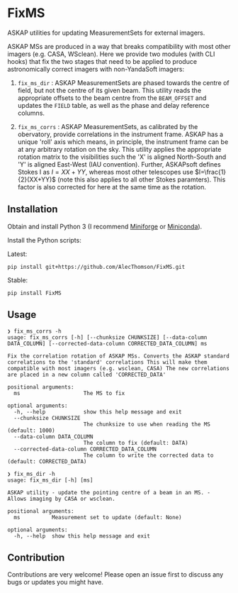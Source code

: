 # FixMS

ASKAP utilities for updating MeasurementSets for external imagers.

ASKAP MSs are produced in a way that breaks compatibility with most other imagers (e.g. CASA, WSclean). Here we provide two modules (with CLI hooks) that fix the two stages that need to be applied to produce astronomically correct imagers with non-YandaSoft imagers:

1. `fix_ms_dir` : ASKAP MeasurementSets are phased towards the centre of field, but not the centre of its given beam. This utility reads the appropriate offsets to the beam centre from the `BEAM_OFFSET` and updates the `FIELD` table, as well as the phase and delay reference columns.

2. `fix_ms_corrs` : ASKAP MeasurementSets, as calibrated by the obervatory, provide correlations in the instrument frame. ASKAP has a unique 'roll' axis which means, in principle, the instrument frame can be at any arbitrary rotation on the sky. This utility applies the appropriate rotation matrix to the visibilities such the 'X' is aligned North-South and 'Y' is aligned East-West (IAU convention). Further, ASKAPsoft defines Stokes I as $I=XX+YY$, whereas most other telescopes use $I=\frac{1}{2}(XX+YY)$ (note this also applies to all other Stokes paramters). This factor is also corrected for here at the same time as the rotation.

## Installation

Obtain and install Python 3 (I recommend [Miniforge](https://github.com/conda-forge/miniforge) or [Miniconda](https://docs.conda.io/en/latest/miniconda.html)).

Install the Python scripts:

Latest:
```
pip install git+https://github.com/AlecThomson/FixMS.git
```

Stable:
```
pip install FixMS
```

## Usage

```
❯ fix_ms_corrs -h
usage: fix_ms_corrs [-h] [--chunksize CHUNKSIZE] [--data-column DATA_COLUMN] [--corrected-data-column CORRECTED_DATA_COLUMN] ms

Fix the correlation rotation of ASKAP MSs. Converts the ASKAP standard correlations to the 'standard' correlations This will make them compatible with most imagers (e.g. wsclean, CASA) The new correlations are placed in a new column called 'CORRECTED_DATA'

positional arguments:
  ms                    The MS to fix

optional arguments:
  -h, --help            show this help message and exit
  --chunksize CHUNKSIZE
                        The chunksize to use when reading the MS (default: 1000)
  --data-column DATA_COLUMN
                        The column to fix (default: DATA)
  --corrected-data-column CORRECTED_DATA_COLUMN
                        The column to write the corrected data to (default: CORRECTED_DATA)
```
```
❯ fix_ms_dir -h
usage: fix_ms_dir [-h] [ms]

ASKAP utility - update the pointing centre of a beam in an MS. - Allows imaging by CASA or wsclean.

positional arguments:
  ms          Measurement set to update (default: None)

optional arguments:
  -h, --help  show this help message and exit
  ```

## Contribution

Contributions are very welcome! Please open an issue first to discuss any bugs or updates you might have.
